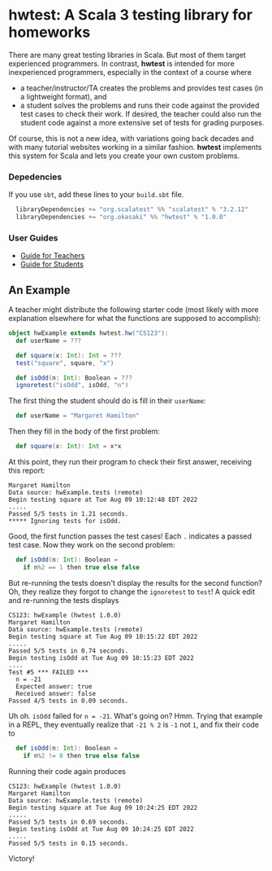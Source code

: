 # **hwtest**: A Scala 3 testing library for homeworks

There are many great testing libraries in Scala. But most of them target
experienced programmers. In contrast, **hwtest** is intended for more
inexperienced programmers, especially in the context of a course where
* a teacher/instructor/TA creates the problems and provides test cases (in a lightweight format), and
* a student solves the problems and runs their code against the provided test cases to check their work.
If desired, the teacher could also run the student code against a more
extensive set of tests for grading purposes.

Of course, this is not a new idea, with variations going back decades and
with many tutorial websites working in a similar fashion. **hwtest**
implements this system for Scala and lets you create your own custom
problems.

### Depedencies

If you use `sbt`, add these lines to your `build.sbt` file.
```scala
  libraryDependencies += "org.scalatest" %% "scalatest" % "3.2.12"
  libraryDependencies += "org.okasaki" %% "hwtest" % "1.0.0"
```

### User Guides

* [Guide for Teachers](guides/teacher.md)
* [Guide for Students](guides/student.md)

## An Example

A teacher might distribute the following starter code (most likely with
more explanation elsewhere for what the functions are supposed to accomplish):
```scala
object hwExample extends hwtest.hw("CS123"):
  def userName = ???

  def square(x: Int): Int = ???
  test("square", square, "x")

  def isOdd(n: Int): Boolean = ???
  ignoretest("isOdd", isOdd, "n")
```
The first thing the student should do is fill in their `userName`:
```scala
  def userName = "Margaret Hamilton"
```
Then they fill in the body of the first problem:
```scala
  def square(x: Int): Int = x*x
```
At this point, they run their program to check their first answer, receiving
this report:
```
Margaret Hamilton
Data source: hwExample.tests (remote)
Begin testing square at Tue Aug 09 10:12:48 EDT 2022
.....
Passed 5/5 tests in 1.21 seconds.
***** Ignoring tests for isOdd.
```
Good, the first function passes the test cases! Each `.` indicates a passed
test case. Now they work on the second problem:
```scala
  def isOdd(n: Int): Boolean =
    if n%2 == 1 then true else false
```
But re-running the tests doesn't display the results for the second function?
Oh, they realize they forgot to change the `ignoretest` to `test`! A quick edit
and re-running the tests displays
```
CS123: hwExample (hwtest 1.0.0)
Margaret Hamilton
Data source: hwExample.tests (remote)
Begin testing square at Tue Aug 09 10:15:22 EDT 2022
.....
Passed 5/5 tests in 0.74 seconds.
Begin testing isOdd at Tue Aug 09 10:15:23 EDT 2022
....
Test #5 *** FAILED ***
  n = -21
  Expected answer: true
  Received answer: false
Passed 4/5 tests in 0.09 seconds.
```
Uh oh. `isOdd` failed for `n = -21`. What's going on? Hmm. Trying that example
in a REPL, they eventually realize that `-21 % 2` is `-1` not `1`, and fix
their code to
```scala
  def isOdd(n: Int): Boolean =
    if n%2 != 0 then true else false
```
Running their code again produces
```
CS123: hwExample (hwtest 1.0.0)
Margaret Hamilton
Data source: hwExample.tests (remote)
Begin testing square at Tue Aug 09 10:24:25 EDT 2022
.....
Passed 5/5 tests in 0.69 seconds.
Begin testing isOdd at Tue Aug 09 10:24:25 EDT 2022
.....
Passed 5/5 tests in 0.15 seconds.
```
Victory!
